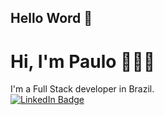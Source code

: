 ## Hello Word 👋
# Hi, I'm Paulo 👨🏻‍💻

I'm a Full Stack developer in Brazil.<br/>
[![LinkedIn Badge](https://img.shields.io/badge/LinkedIn-Profile-informational?style=flat&logo=linkedin&logoColor=white&color=0D76A8)](https://www.linkedin.com/in/paulo-cesar-granzieri-a5783b208/)
